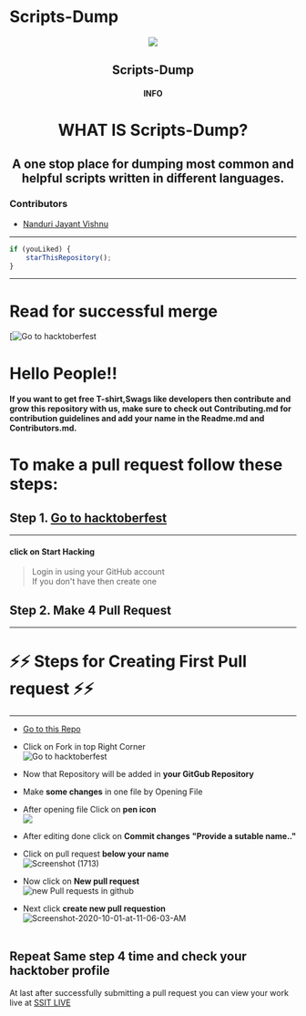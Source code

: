 # Scripts-Dump

<p align="center">
    <img src="https://technologyandsociety.org/wp-content/uploads/Logo-Color-1.jpg" />
    <h2 align="center">Scripts-Dump</h2>
    <h4 align="center">INFO</h4>
</p>

<p align="center">
	<h1 align="center"> WHAT IS Scripts-Dump?</h1>
	<h2 align="center">A one stop place for dumping most common and helpful scripts written in different languages.</h2>
	
### Contributors

- [ Nanduri Jayant Vishnu ](https://github.com/nandurijv)




---

```javascript
if (youLiked) {
	starThisRepository();
}
```

---

# Read for successful merge

[![Go to hacktoberfest](https://blog.tooljet.com/content/images/2022/09/Screenshot-2022-09-27-at-08.03.21.png) <br/>
# Hello People!!  <br/>
#### If you want to get free **T-shirt,Swags** like **developers** then contribute and grow this repository with us, make sure to check out Contributing.md for contribution guidelines and add your name in the Readme.md and Contributors.md.  <br/>
# To make a pull request follow these steps: <br/>
## Step 1. [Go to hacktoberfest](https://hacktoberfest.digitalocean.com) <br/>
---
#### click on **Start Hacking**  <br/>
>   Login in using your GitHub account <br/> 
>   If you don't have then create one <br/>
## Step 2. Make **4 Pull Request** <br/>
___
# ⚡⚡ Steps for Creating First Pull request ⚡⚡ <br/>
---
* [Go to this Repo](https://github.com/DPrinceKumar/HacktoberFest2020.git) <br/>
* Click on Fork in top Right Corner <br/>
![Go to hacktoberfest](https://github-images.s3.amazonaws.com/help/bootcamp/Bootcamp-Fork.png) <br/>
* Now that Repository will be added in **your GitGub Repository** <br/>
* Make **some changes** in one file by Opening File <br/>
* After opening file Click on **pen icon**  <br/>
![](https://docs.github.com/assets/images/help/repository/edit-file-edit-button.png) <br/>
* After editing done click on **Commit changes** **"Provide a sutable name.."** <br/>
* Click on pull request **below your name**  <br/>
![Screenshot (1713)](https://user-images.githubusercontent.com/91542376/193469378-dbe58d81-66da-4b6c-8fab-a0453453f7cf.png)


* Now click on **New pull request**   <br/>
<img src="https://i.ibb.co/YTYXSnk/new-Pull-requests-in-github.png" alt="new Pull requests in github" border="0"></a>  <br/>
* Next click **create new pull requestion**  <br/>
<img src="https://i.ibb.co/DVjgKQG/Screenshot-2020-10-01-at-11-06-03-AM.png" alt="Screenshot-2020-10-01-at-11-06-03-AM" border="0"></a>  <br/>
  <br/>
## Repeat Same step 4 time and check your hacktober profile  <br/>
At last after successfully submitting a pull request you can view your work live at <a href="https://games.ieeessitvit.tech/">SSIT LIVE </a>

